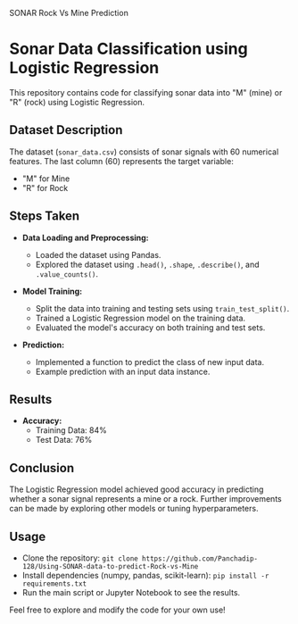 SONAR Rock Vs Mine Prediction

# Sonar Data Classification using Logistic Regression

This repository contains code for classifying sonar data into "M" (mine) or "R" (rock) using Logistic Regression.

## Dataset Description

The dataset (`sonar_data.csv`) consists of sonar signals with 60 numerical features. The last column (60) represents the target variable:
- "M" for Mine
- "R" for Rock

## Steps Taken

- **Data Loading and Preprocessing:**
  - Loaded the dataset using Pandas.
  - Explored the dataset using `.head()`, `.shape`, `.describe()`, and `.value_counts()`.

- **Model Training:**
  - Split the data into training and testing sets using `train_test_split()`.
  - Trained a Logistic Regression model on the training data.
  - Evaluated the model's accuracy on both training and test sets.

- **Prediction:**
  - Implemented a function to predict the class of new input data.
  - Example prediction with an input data instance.

## Results

- **Accuracy:**
  - Training Data: 84%
  - Test Data: 76%

## Conclusion

The Logistic Regression model achieved good accuracy in predicting whether a sonar signal represents a mine or a rock. Further improvements can be made by exploring other models or tuning hyperparameters.

## Usage

- Clone the repository: `git clone https://github.com/Panchadip-128/Using-SONAR-data-to-predict-Rock-vs-Mine`
- Install dependencies (numpy, pandas, scikit-learn): `pip install -r requirements.txt`
- Run the main script or Jupyter Notebook to see the results.

Feel free to explore and modify the code for your own use!

